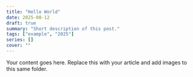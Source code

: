 ```yaml
---
title: "Hello World"
date: 2025-08-12
draft: true
summary: "Short description of this post."
tags: ["example", "2025"]
series: []
cover: ""
---
```

Your content goes here. Replace this with your article and add images to this same folder.
